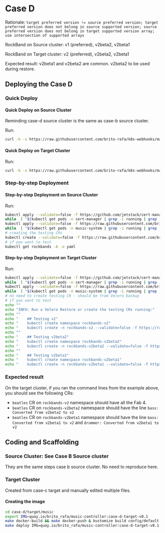 # Case D

Rationale: `target preferred version != source preferred version; target preferred version does not belong in source supported version; source preferred version does not belong in target supported version array; use intersection of supported arrays`

RockBand on Source cluster: v1 (preferred), v2beta2, v2beta1

RockBand on Target cluster: v2 (preferred), v2beta2, v2beta1

Expected result: v2beta1 and v2beta2 are common. v2beta2 to be used during restore.


## Deploying the Case D

### Quick Deploy

#### Quick Deploy on Source Cluster

Reminding case-d source cluster is the same as case-b source cluster.

Run:

```bash
curl -k -s https://raw.githubusercontent.com/brito-rafa/k8s-webhooks/master/examples-for-projectvelero/case-d/source-cluster.sh | bash
```

#### Quick Deploy on Target Cluster

Run:

```bash
curl -k -s https://raw.githubusercontent.com/brito-rafa/k8s-webhooks/master/examples-for-projectvelero/case-d/target-cluster.sh | bash
```

### Step-by-step Deployment

#### Step-by-step Deployment on Source Cluster

Run:

```bash
kubectl apply --validate=false -f https://github.com/jetstack/cert-manager/releases/download/v1.0.3/cert-manager.yaml
while  [ "$(kubectl get pods -n cert-manager | grep -i running | grep '1/1' |  wc -l | awk '{print $1}')" != "3" ]; do echo "INFO: Waiting cert-manager..." && kubectl get pods -n cert-manager && sleep 10 ; done
kubectl apply --validate=false -f https://raw.githubusercontent.com/brito-rafa/k8s-webhooks/master/examples-for-projectvelero/case-b/source/case-b-source-manually-added-mutations.yaml
while  [ "$(kubectl get pods -n music-system | grep -i running | grep '2/2' |  wc -l | awk '{print $1}')" != "1" ]; do echo "INFO: Waiting music-system...  Break if it is taking too long..." && kubectl get pods -n music-system && sleep 10 ; done
# creating the testing CRs
kubectl create --validate=false -f https://raw.githubusercontent.com/brito-rafa/k8s-webhooks/master/examples-for-projectvelero/case-a/source/music/config/samples/music_v1_rockband.yaml
# if you want to test
kubectl get rockbands -A -o yaml
```


#### Step-by-step Deployment on Target Cluster

Run:

```bash
kubectl apply --validate=false -f https://github.com/jetstack/cert-manager/releases/download/v1.0.3/cert-manager.yaml
while  [ "$(kubectl get pods -n cert-manager | grep -i running | grep '1/1' |  wc -l | awk '{print $1}')" != "3" ]; do echo "INFO: Waiting cert-manager..." && kubectl get pods -n cert-manager && sleep 10 ; done
kubectl apply --validate=false -f https://raw.githubusercontent.com/brito-rafa/k8s-webhooks/master/examples-for-projectvelero/case-c/target/case-d-target-manually-added-mustations.yaml
while  [ "$(kubectl get pods -n music-system | grep -i running | grep '2/2' |  wc -l | awk '{print $1}')" != "1" ]; do echo "INFO: Waiting music-system...  Break if it is taking too long..." && kubectl get pods -n music-system && sleep 10 ; done
# no need to create testing CR - should be from Velero backup
# if you want to test
echo ""
echo "INFO: Run a Velero Restore or create the testing CRs running:"
echo ""
echo "    ## Testing v2"
echo "    kubectl create namespace rockbands-v2"
echo "    kubectl create -n rockbands-v2 --validate=false -f https://raw.githubusercontent.com/brito-rafa/k8s-webhooks/master/examples-for-projectvelero/case-d/target/music/config/samples/music_v2_rockband.yaml"
echo ""
echo "    ## Testing v2beta2"
echo "    kubectl create namespace rockbands-v2beta2"
echo "    kubectl create -n rockbands-v2beta2 --validate=false -f https://raw.githubusercontent.com/brito-rafa/k8s-webhooks/master/examples-for-projectvelero/case-d/target/music/config/samples/music_v2beta2_rockband.yaml"
echo ""
echo "    ## Testing v2beta1"
echo "    kubectl create namespace rockbands-v2beta1"
echo "    kubectl create -n rockbands-v2beta1 --validate=false -f https://raw.githubusercontent.com/brito-rafa/k8s-webhooks/master/examples-for-projectvelero/case-d/target/music/config/samples/music_v2beta1_rockband.yaml"
```

### Expected result

On the target cluster, if you ran the command lines from the example above, you should see the following CRs:

- `beatles` CR on `rockbands-v2` namespace should have all the Fab 4.
- `beatles` CR on `rockbands-v2beta2` namespace should have the line `bass: Converted from v2beta2 to v2`
- `beatles` CR on `rockbands-v2beta1` namespace should have the line `bass: Converted from v2beta1 to v2` and `drummer: Converted from v2beta1 to v2`

## Coding and Scaffolding

### Source Cluster: See Case B Source cluster

They are the same steps case b source cluster. No need to reproduce here.

### Target Cluster

Created from case-c target and manually edited multiple files.

#### Creating the image

```bash
cd case-d/target/music
export IMG=quay.io/brito_rafa/music-controller:case-d-target-v0.1
make docker-build && make docker-push & kustomize build config/default > ../case-d-target.yaml
make deploy IMG=quay.io/brito_rafa/music-controller:case-d-target-v0.1
```
